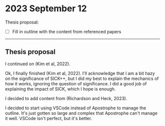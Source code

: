 # 2023 September 12

Thesis proposal:

- [ ] Fill in outline with the content from referenced papers

---

## Thesis proposal

I continued on (Kim et al, 2022).

Ok, I finally finished (Kim et al, 2022).
I'll acknowledge that I am a bit hazy on the significance of SICK++, but I did my best to explain the mechanics of how it works, ignoring the question of significance.
I did a good job of explaining the impact of SICK, which I hope is enough.

I decided to add content from (Richardson and Heck, 2023).

I decided to start using VSCode instead of Apostrophe to manage the outline.
It's just gotten so large and complex that Apostrophe can't manage it well.
VSCode isn't perfect, but it's better.